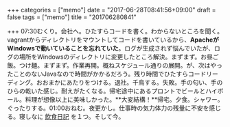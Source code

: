 +++
categories = ["memo"]
date = "2017-06-28T08:41:56+09:00"
draft = false
tags = ["memo"]
title = "201706280841"

+++
07:30むくり。会社へ。ひたすらコードを書く。わからないところを聞く。vagrantからディレクトリをマウントしてコードを書いているから、**ApacheがWindowsで動いていることを忘れていた**。ログが生成されず悩んでいたが、ログの場所をWindowsのディレクトリに変更したところ解決。まずまず。お昼ご飯。つけ麺。まずまず。作業再開。概ねスケジュール通りの展開。が、次はやったことのないJavaなので時間がかかるだろう。残り時間でひたすらコードリーディング。おおまかにあたりをつける。退社。千鳥する。失敗。手の匂い、手のひらの乾いた感じ。耐えがたくなる。帰宅途中にあるプロントでビールとハイボール。料理が想像以上に美味しかった。**大変結構！**帰宅。夕食。シャワー。ぐったりする。01:00おねむ。夜更かし。仕事時の気力体力の残量に不安を感じる。寝しなに [飲食日記](http://www.hase-seisyu.com/foods/index.html "飲食日記") を１つ。そして今。

